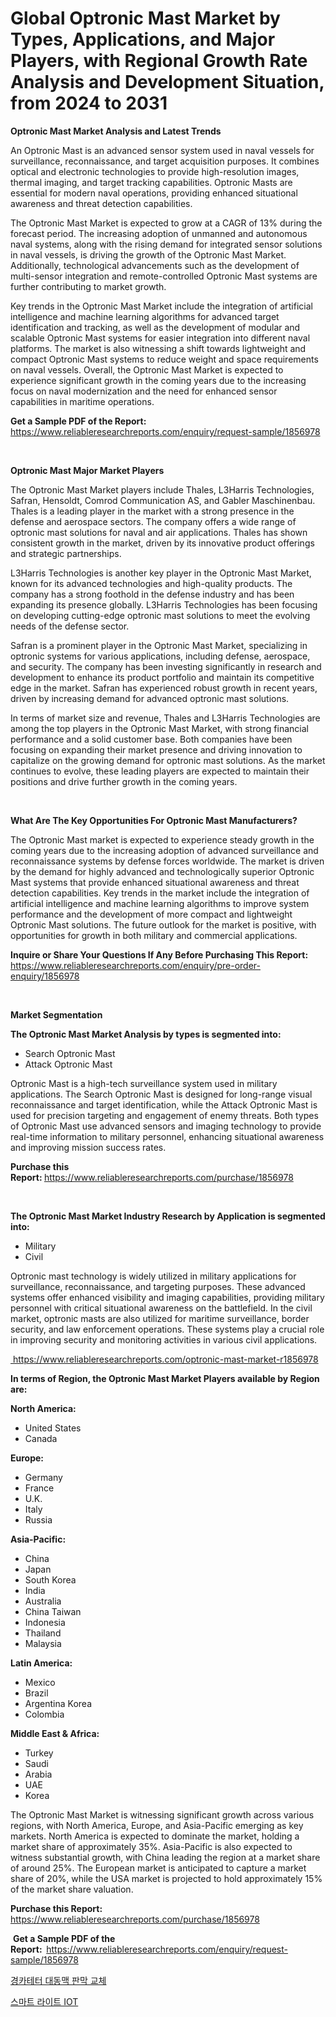 <p><h1>Global Optronic Mast Market by Types, Applications, and Major Players, with Regional Growth Rate Analysis and Development Situation, from 2024 to 2031</h1></p><p><strong>Optronic Mast Market Analysis and Latest Trends</strong></p>
<p><p>An Optronic Mast is an advanced sensor system used in naval vessels for surveillance, reconnaissance, and target acquisition purposes. It combines optical and electronic technologies to provide high-resolution images, thermal imaging, and target tracking capabilities. Optronic Masts are essential for modern naval operations, providing enhanced situational awareness and threat detection capabilities.</p><p>The Optronic Mast Market is expected to grow at a CAGR of 13% during the forecast period. The increasing adoption of unmanned and autonomous naval systems, along with the rising demand for integrated sensor solutions in naval vessels, is driving the growth of the Optronic Mast Market. Additionally, technological advancements such as the development of multi-sensor integration and remote-controlled Optronic Mast systems are further contributing to market growth.</p><p>Key trends in the Optronic Mast Market include the integration of artificial intelligence and machine learning algorithms for advanced target identification and tracking, as well as the development of modular and scalable Optronic Mast systems for easier integration into different naval platforms. The market is also witnessing a shift towards lightweight and compact Optronic Mast systems to reduce weight and space requirements on naval vessels. Overall, the Optronic Mast Market is expected to experience significant growth in the coming years due to the increasing focus on naval modernization and the need for enhanced sensor capabilities in maritime operations.</p></p>
<p><strong>Get a Sample PDF of the Report:&nbsp;</strong> <a href="https://www.reliableresearchreports.com/enquiry/request-sample/1856978">https://www.reliableresearchreports.com/enquiry/request-sample/1856978</a></p>
<p>&nbsp;</p>
<p><strong>Optronic Mast Major Market Players</strong></p>
<p><p>The Optronic Mast Market players include Thales, L3Harris Technologies, Safran, Hensoldt, Comrod Communication AS, and Gabler Maschinenbau. Thales is a leading player in the market with a strong presence in the defense and aerospace sectors. The company offers a wide range of optronic mast solutions for naval and air applications. Thales has shown consistent growth in the market, driven by its innovative product offerings and strategic partnerships.</p><p>L3Harris Technologies is another key player in the Optronic Mast Market, known for its advanced technologies and high-quality products. The company has a strong foothold in the defense industry and has been expanding its presence globally. L3Harris Technologies has been focusing on developing cutting-edge optronic mast solutions to meet the evolving needs of the defense sector.</p><p>Safran is a prominent player in the Optronic Mast Market, specializing in optronic systems for various applications, including defense, aerospace, and security. The company has been investing significantly in research and development to enhance its product portfolio and maintain its competitive edge in the market. Safran has experienced robust growth in recent years, driven by increasing demand for advanced optronic mast solutions.</p><p>In terms of market size and revenue, Thales and L3Harris Technologies are among the top players in the Optronic Mast Market, with strong financial performance and a solid customer base. Both companies have been focusing on expanding their market presence and driving innovation to capitalize on the growing demand for optronic mast solutions. As the market continues to evolve, these leading players are expected to maintain their positions and drive further growth in the coming years.</p></p>
<p>&nbsp;</p>
<p><strong>What Are The Key Opportunities For Optronic Mast Manufacturers?</strong></p>
<p><p>The Optronic Mast market is expected to experience steady growth in the coming years due to the increasing adoption of advanced surveillance and reconnaissance systems by defense forces worldwide. The market is driven by the demand for highly advanced and technologically superior Optronic Mast systems that provide enhanced situational awareness and threat detection capabilities. Key trends in the market include the integration of artificial intelligence and machine learning algorithms to improve system performance and the development of more compact and lightweight Optronic Mast solutions. The future outlook for the market is positive, with opportunities for growth in both military and commercial applications.</p></p>
<p><strong>Inquire or Share Your Questions If Any Before Purchasing This Report:</strong> <a href="https://www.reliableresearchreports.com/enquiry/pre-order-enquiry/1856978">https://www.reliableresearchreports.com/enquiry/pre-order-enquiry/1856978</a></p>
<p>&nbsp;</p>
<p><strong>Market Segmentation</strong></p>
<p><strong>The Optronic Mast Market Analysis by types is segmented into:</strong></p>
<p><ul><li>Search Optronic Mast</li><li>Attack Optronic Mast</li></ul></p>
<p><p>Optronic Mast is a high-tech surveillance system used in military applications. The Search Optronic Mast is designed for long-range visual reconnaissance and target identification, while the Attack Optronic Mast is used for precision targeting and engagement of enemy threats. Both types of Optronic Mast use advanced sensors and imaging technology to provide real-time information to military personnel, enhancing situational awareness and improving mission success rates.</p></p>
<p><strong>Purchase this Report:&nbsp;</strong><a href="https://www.reliableresearchreports.com/purchase/1856978">https://www.reliableresearchreports.com/purchase/1856978</a></p>
<p>&nbsp;</p>
<p><strong>The Optronic Mast Market Industry Research by Application is segmented into:</strong></p>
<p><ul><li>Military</li><li>Civil</li></ul></p>
<p><p>Optronic mast technology is widely utilized in military applications for surveillance, reconnaissance, and targeting purposes. These advanced systems offer enhanced visibility and imaging capabilities, providing military personnel with critical situational awareness on the battlefield. In the civil market, optronic masts are also utilized for maritime surveillance, border security, and law enforcement operations. These systems play a crucial role in improving security and monitoring activities in various civil applications.</p></p>
<p><a href="https://www.reliableresearchreports.com/optronic-mast-market-r1856978">&nbsp;https://www.reliableresearchreports.com/optronic-mast-market-r1856978</a></p>
<p><strong>In terms of Region, the Optronic Mast Market Players available by Region are:</strong></p>
<p>
    <p> <strong> North America: </strong>
        <ul>
            <li>United States</li>
            <li>Canada</li>
        </ul>
        </p> 
    <p> <strong> Europe: </strong>
        <ul>
            <li>Germany</li>
            <li>France</li>
            <li>U.K.</li>
            <li>Italy</li>
            <li>Russia</li>
        </ul>
        </p> 
    <p> <strong> Asia-Pacific: </strong>
        <ul>
            <li>China</li>
            <li>Japan</li>
            <li>South Korea</li>
            <li>India</li>
            <li>Australia</li>
            <li>China Taiwan</li>
            <li>Indonesia</li>
            <li>Thailand</li>
            <li>Malaysia</li>
        </ul>
        </p> 
    <p> <strong> Latin America: </strong>
        <ul>
            <li>Mexico</li>
            <li>Brazil</li>
            <li>Argentina Korea</li>
            <li>Colombia</li>
        </ul>
        </p> 
    <p> <strong> Middle East & Africa: </strong>
        <ul>
            <li>Turkey</li>
            <li>Saudi</li>
            <li>Arabia</li>
            <li>UAE</li>
            <li>Korea</li>
        </ul>
    </p>
    </p>
<p><p>The Optronic Mast Market is witnessing significant growth across various regions, with North America, Europe, and Asia-Pacific emerging as key markets. North America is expected to dominate the market, holding a market share of approximately 35%. Asia-Pacific is also expected to witness substantial growth, with China leading the region at a market share of around 25%. The European market is anticipated to capture a market share of 20%, while the USA market is projected to hold approximately 15% of the market share valuation.</p></p>
<p><strong>Purchase this Report: </strong><a href="https://www.reliableresearchreports.com/purchase/1856978">https://www.reliableresearchreports.com/purchase/1856978</a></p>
<p>&nbsp;<strong>Get a Sample PDF of the Report:&nbsp;&nbsp;</strong><a href="https://www.reliableresearchreports.com/enquiry/request-sample/1856978">https://www.reliableresearchreports.com/enquiry/request-sample/1856978</a></p>
<p><strong></strong></p>
<p><p><a href="https://medium.com/@carolynurton5656/transcatheter-aortic-valve-replacement-%EC%8B%9C%EC%9E%A5-%EC%8B%9C%EC%9E%A5-cagr-%EC%8B%9C%EC%9E%A5-%EB%8F%99%ED%96%A5-%EB%B0%8F-%EC%84%B1%EC%9E%A5-%EC%A0%84%EB%9E%B5%EC%97%90-%EB%8C%80%ED%95%9C-%ED%86%B5%EC%B0%B0%EB%A0%A5-c1530bcd49ce">경카테터 대동맥 판막 교체</a></p><p><a href="https://medium.com/@allisonkreiger/%EC%8A%A4%EB%A7%88%ED%8A%B8-%EC%A1%B0%EB%AA%85-iot-%EC%8B%9C%EC%9E%A5-2031%EB%85%84%EA%B9%8C%EC%A7%80%EC%9D%98-%ED%8A%B8%EB%A0%8C%EB%93%9C-%EC%98%88%EC%B8%A1-%EB%B0%8F-%EA%B2%BD%EC%9F%81-%EB%B6%84%EC%84%9D-9b658e388ea5">스마트 라이트 IOT</a></p></p>